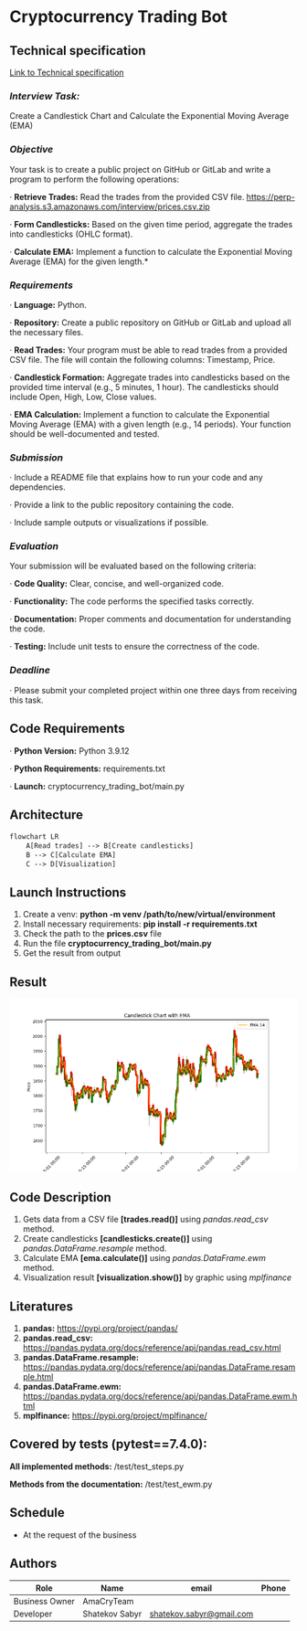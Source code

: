# Cryptocurrency Trading Bot

## Technical specification

[Link to Technical specification](https://docs.google.com/forms/d/e/1FAIpQLSclBNFgcGeG36NmLK2FGPOcyhKBDpRyFGWtsR5K-IE31NyMnw/viewform)

### *Interview Task:*
Create a Candlestick Chart and Calculate the Exponential Moving Average (EMA)

### *Objective*
Your task is to create a public project on GitHub or GitLab and write a program to perform the following operations:

· **Retrieve Trades:** Read the trades from the provided CSV file. https://perp-analysis.s3.amazonaws.com/interview/prices.csv.zip

· **Form Candlesticks:** Based on the given time period, aggregate the trades into candlesticks (OHLC format).

· **Calculate EMA:** Implement a function to calculate the Exponential Moving Average (EMA) for the given length.*

### *Requirements*

· **Language:** Python.

· **Repository:** Create a public repository on GitHub or GitLab and upload all the necessary files.

· **Read Trades:** Your program must be able to read trades from a provided CSV file. The file will contain the following columns: Timestamp, Price.

· **Candlestick Formation:** Aggregate trades into candlesticks based on the provided time interval (e.g., 5 minutes, 1 hour). The candlesticks should include Open, High, Low, Close values.

· **EMA Calculation:** Implement a function to calculate the Exponential Moving Average (EMA) with a given length (e.g., 14 periods). Your function should be well-documented and tested.

### *Submission*

· Include a README file that explains how to run your code and any dependencies.

· Provide a link to the public repository containing the code.

· Include sample outputs or visualizations if possible.

### *Evaluation*

Your submission will be evaluated based on the following criteria:

· **Code Quality:** Clear, concise, and well-organized code.

· **Functionality:** The code performs the specified tasks correctly.

· **Documentation:** Proper comments and documentation for understanding the code.

· **Testing:** Include unit tests to ensure the correctness of the code.

### *Deadline*

· Please submit your completed project within one three days from receiving this task.

## Code Requirements
· **Python Version:** Python 3.9.12

· **Python Requirements:** requirements.txt

· **Launch:** cryptocurrency_trading_bot/main.py

## Architecture

```mermaid
flowchart LR
    A[Read trades] --> B[Create candlesticks]
    B --> C[Calculate EMA]
    C --> D[Visualization]
```

## Launch Instructions

1. Create a venv: **python -m venv /path/to/new/virtual/environment**
2. Install necessary requirements: **pip install -r requirements.txt**
3. Check the path to the **prices.csv** file
4. Run the file **cryptocurrency_trading_bot/main.py**
5. Get the result from output

## Result

![result.png](cryptocurrency_trading_bot%2Fassets%2Fresult.png)

## Code Description
1. Gets data from a CSV file **[trades.read()]** using _pandas.read_csv_ method.
2. Create candlesticks **[candlesticks.create()]** using _pandas.DataFrame.resample_ method.
3. Calculate EMA **[ema.calculate()]** using _pandas.DataFrame.ewm_ method.
4. Visualization result **[visualization.show()]** by graphic using _mplfinance_

## Literatures
1. **pandas:** https://pypi.org/project/pandas/
2. **pandas.read_csv:** https://pandas.pydata.org/docs/reference/api/pandas.read_csv.html
3. **pandas.DataFrame.resample:** https://pandas.pydata.org/docs/reference/api/pandas.DataFrame.resample.html
4. **pandas.DataFrame.ewm:** https://pandas.pydata.org/docs/reference/api/pandas.DataFrame.ewm.html
5. **mplfinance:** https://pypi.org/project/mplfinance/

## Covered by tests (pytest==7.4.0):
**All implemented methods:** 
/test/test_steps.py

**Methods from the documentation:**
/test/test_ewm.py

## Schedule
- At the request of the business

## Authors

| Role           | Name           | email                                                       | Phone |
|----------------|----------------|-------------------------------------------------------------|-------|
| Business Owner | AmaCryTeam     |                                                             |       |
| Developer      | Shatekov Sabyr | [shatekov.sabyr@gmail.com](mailto:shatekov.sabyr@gmail.com) |       |
